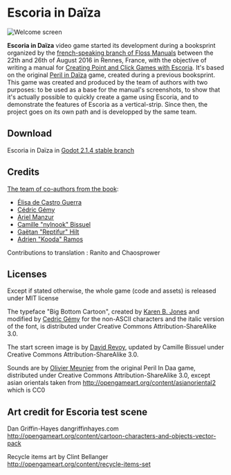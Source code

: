 Escoria in Daïza
==============

![Welcome screen](https://github.com/flossmanualsfr/escoria/blob/master/device/ui/start-screen-escoria-in-daiza.png)

**Escoria in Daïza** video game started its development during a booksprint organized by the [french-speaking branch of Floss Manuals](http://fr.flossmanuals.net/) between the 22th and 26th of August 2016 in Rennes, France, with the objective of writing a manual for [Creating Point and Click Games with Escoria](https://fr.flossmanuals.net/creating-point-and-click-games-with-escoria/). It's based on the original [Peril in Daïza](http://perilendaiza.com/) game, created during a previous booksprint.
This game was created and produced by the team of authors with two purposes: to be used as a base for the manual's screenshots, to show that it's actually possible to quickly create a game using Escoria, and to demonstrate the features of Escoria as a vertical-strip.
Since then, the project goes on its own path and is developped by the same team.

Download
-------
Escoria in Daïza in [Godot 2.1.4 stable branch](https://github.com/flossmanualsfr/escoria/archive/2.1.4.zip) 


Credits
-------

[The team of co-authors from the book](https://fr.flossmanuals.net/creating-point-and-click-games-with-escoria/about-about-this-book/):

  - [Élisa de Castro Guerra](http://activdesign.eu)
  - [Cédric Gémy](http://activdesign.eu)
  - [Ariel Manzur](https://godotengine.org/)
  - [Camille "nylnook" Bissuel](http://nylnook.com/en)
  - [Gaëtan "Reptifur" Hilt](http://repti.fr)
  - [Adrien "Kooda" Ramos](http://upyum.com)

Contributions to translation : Ranito and Chaosprower


Licenses
--------
Except if stated otherwise, the whole game (code and assets) is released under MIT license

The typeface "Big Bottom Cartoon", created by [Karen B. Jones](http://karenbjones.com/) and modified by [Cedric Gémy](http://cgemy.com/) for the non-ASCII characters and the italic version of the font, is distributed under Creative Commons Attribution-ShareAlike 3.0.

The start screen image is by [David Revoy](http://davidrevoy.com/), updated by Camille Bissuel under Creative Commons Attribution-ShareAlike 3.0.

Sounds are by [Olivier Meunier](http://f-lat.org/) from the original Peril In Daa game, distributed under Creative Commons Attribution-ShareAlike 3.0, except asian orientals taken from http://opengameart.org/content/asianoriental2 which is CC0


Art credit for Escoria test scene
---------

Dan Griffin-Hayes dangriffinhayes.com
http://opengameart.org/content/cartoon-characters-and-objects-vector-pack

Recycle items art by Clint Bellanger
http://opengameart.org/content/recycle-items-set
